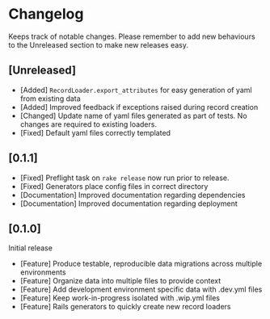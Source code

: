 # Changelog

Keeps track of notable changes. Please remember to add new behaviours to the
Unreleased section to make new releases easy.

## [Unreleased]

- [Added] `RecordLoader.export_attributes` for easy generation of yaml from
           existing data
- [Added] Improved feedback if exceptions raised during record creation
- [Changed] Update name of yaml files generated as part of tests.
            No changes are required to existing loaders.
- [Fixed] Default yaml files correctly templated

## [0.1.1]

- [Fixed] Preflight task on `rake release` now run prior to release.
- [Fixed] Generators place config files in correct directory
- [Documentation] Improved documentation regarding dependencies
- [Documentation] Improved documentation regarding deployment

## [0.1.0]

Initial release

- [Feature] Produce testable, reproducible data migrations across multiple environments
- [Feature] Organize data into multiple files to provide context
- [Feature] Add development environment specific data with .dev.yml files
- [Feature] Keep work-in-progress isolated with .wip.yml files
- [Feature] Rails generators to quickly create new record loaders
